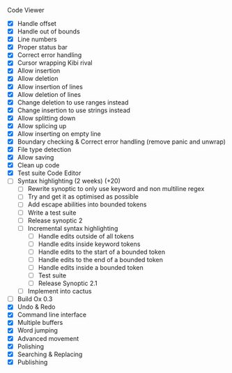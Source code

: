 Code Viewer
- [X] Handle offset
- [X] Handle out of bounds
- [X] Line numbers
- [X] Proper status bar
- [X] Correct error handling
- [X] Cursor wrapping
Kibi rival
- [X] Allow insertion
- [X] Allow deletion
- [X] Allow insertion of lines
- [X] Allow deletion of lines
- [X] Change deletion to use ranges instead
- [X] Change insertion to use strings instead
- [X] Allow splitting down
- [X] Allow splicing up
- [X] Allow inserting on empty line
- [X] Boundary checking & Correct error handling (remove panic and unwrap)
- [X] File type detection
- [X] Allow saving
- [X] Clean up code
- [X] Test suite
Code Editor
- [ ] Syntax highlighting (2 weeks) (+20)
  - [ ] Rewrite synoptic to only use keyword and non multiline regex
  - [ ] Try and get it as optimised as possible
  - [ ] Add escape abilities into bounded tokens
  - [ ] Write a test suite
  - [ ] Release synoptic 2
  - [ ] Incremental syntax highlighting
    - [ ] Handle edits outside of all tokens
    - [ ] Handle edits inside keyword tokens
    - [ ] Handle edits to the start of a bounded token
    - [ ] Handle edits to the end of a bounded token
    - [ ] Handle edits inside a bounded token
    - [ ] Test suite
    - [ ] Release Synoptic 2.1
  - [ ] Implement into cactus
- [ ] Build Ox 0.3
- [X] Undo & Redo
- [X] Command line interface
- [X] Multiple buffers
- [X] Word jumping
- [X] Advanced movement
- [X] Polishing
- [X] Searching & Replacing
- [X] Publishing
